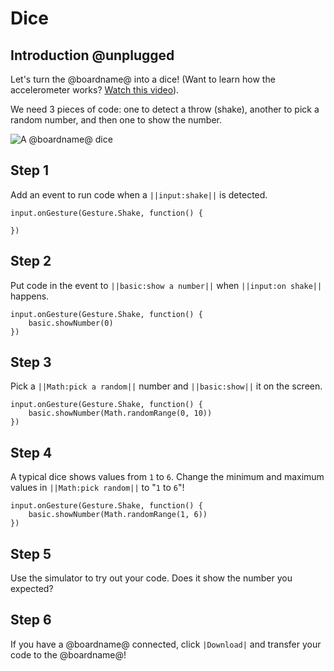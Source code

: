 # Dice

## Introduction @unplugged

Let's turn the @boardname@ into a dice!
(Want to learn how the accelerometer works? [Watch this video](https://youtu.be/byngcwjO51U)).

We need 3 pieces of code: one to detect a throw (shake), another to pick a random number, and then one to show the number.

![A @boardname@ dice](/static/mb/projects/dice.png)

## Step 1

Add an event to run code when a ``||input:shake||`` is detected.

```spy
input.onGesture(Gesture.Shake, function() {

})
```

## Step 2

Put code in the event to ``||basic:show a number||`` when ``||input:on shake||`` happens.

```spy
input.onGesture(Gesture.Shake, function() {
    basic.showNumber(0)
})
```

## Step 3

Pick a ``||Math:pick a random||`` number and ``||basic:show||`` it on the screen.

```spy
input.onGesture(Gesture.Shake, function() {
    basic.showNumber(Math.randomRange(0, 10))
})
```

## Step 4

A typical dice shows values from `1` to `6`. Change the minimum and maximum values in ``||Math:pick random||`` to "``1`` to ``6``"!

```spy
input.onGesture(Gesture.Shake, function() {
    basic.showNumber(Math.randomRange(1, 6))
})
```

## Step 5

Use the simulator to try out your code. Does it show the number you expected?

## Step 6

If you have a @boardname@ connected, click ``|Download|`` and transfer your code to the @boardname@!